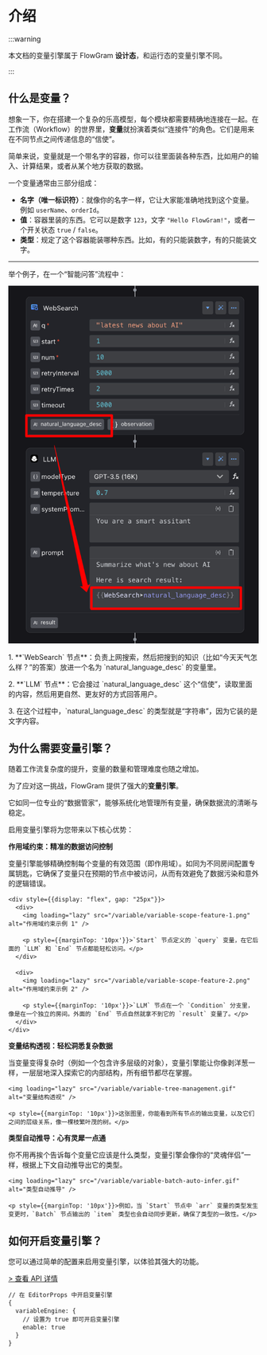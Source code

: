 # 介绍

:::warning

本文档的变量引擎属于 FlowGram **设计态**，和运行态的变量引擎不同。

:::

## 什么是变量？

想象一下，你在搭建一个复杂的乐高模型，每个模块都需要精确地连接在一起。在工作流（Workflow）的世界里，**变量**就扮演着类似“连接件”的角色。它们是用来在不同节点之间传递信息的“信使”。

简单来说，变量就是一个带名字的容器，你可以往里面装各种东西，比如用户的输入、计算结果，或者从某个地方获取的数据。

一个变量通常由三部分组成：

* **名字（唯一标识符）**：就像你的名字一样，它让大家能准确地找到这个变量。例如 `userName`、`orderId`。
* **值**：容器里装的东西。它可以是数字 `123`，文字 `"Hello FlowGram!"`，或者一个开关状态 `true` / `false`。
* **类型**：规定了这个容器能装哪种东西。比如，有的只能装数字，有的只能装文字。

***

举个例子，在一个“智能问答”流程中：

<div style={{display: 'flex', gap: '20px'}}>
  <img style={{width: "50%"}} loading="lazy" src="/variable/variable-biz-context-websearch-llm.png" alt="智能问答流程" />

  <div>
    <p style={{marginTop: 10}}>1. **`WebSearch` 节点**：负责上网搜索，然后把搜到的知识（比如“今天天气怎么样？”的答案）放进一个名为 `natural_language_desc` 的变量里。</p>
    <p style={{marginTop: 5}}>2. **`LLM` 节点**：它会接过 `natural_language_desc` 这个“信使”，读取里面的内容，然后用更自然、更友好的方式回答用户。</p>
    <p style={{marginTop: 5}}>3. 在这个过程中，`natural_language_desc` 的类型就是“字符串”，因为它装的是文字内容。</p>
  </div>
</div>

## 为什么需要变量引擎？

随着工作流复杂度的提升，变量的数量和管理难度也随之增加。

为了应对这一挑战，FlowGram 提供了强大的**变量引擎**。

它如同一位专业的“数据管家”，能够系统化地管理所有变量，确保数据流的清晰与稳定。

启用变量引擎将为您带来以下核心优势：

<div style={{ display: "grid", gridTemplateColumns: "1fr 1fr", gap: "25px" }}>
  <div style={{ gridColumn: "span 2" }}>
    <b>作用域约束：精准的数据访问控制</b>
    <p className="rs-tip">变量引擎能够精确控制每个变量的有效范围（即作用域）。如同为不同房间配置专属钥匙，它确保了变量只在预期的节点中被访问，从而有效避免了数据污染和意外的逻辑错误。</p>

    <div style={{display: "flex", gap: "25px"}}>
      <div>
        <img loading="lazy" src="/variable/variable-scope-feature-1.png" alt="作用域约束示例 1" />

        <p style={{marginTop: '10px'}}>`Start` 节点定义的 `query` 变量，在它后面的 `LLM` 和 `End` 节点都能轻松访问。</p>
      </div>

      <div>
        <img loading="lazy" src="/variable/variable-scope-feature-2.png" alt="作用域约束示例 2" />

        <p style={{marginTop: '10px'}}>`LLM` 节点在一个 `Condition` 分支里，像是在一个独立的房间。外面的 `End` 节点自然就拿不到它的 `result` 变量了。</p>
      </div>
    </div>
  </div>

  <div>
    <b>变量结构透视：轻松洞悉复杂数据</b>
    <p className="rs-tip">当变量变得复杂时（例如一个包含许多层级的对象），变量引擎能让你像剥洋葱一样，一层层地深入探索它的内部结构，所有细节都尽在掌握。</p>

    <img loading="lazy" src="/variable/variable-tree-management.gif" alt="变量结构透视" />

    <p style={{marginTop: '10px'}}>这张图里，你能看到所有节点的输出变量，以及它们之间的层级关系，像一棵枝繁叶茂的树。</p>
  </div>

  <div>
    <b>类型自动推导：心有灵犀一点通</b>
    <p className="rs-tip">你不用再挨个告诉每个变量它应该是什么类型，变量引擎会像你的“灵魂伴侣”一样，根据上下文自动推导出它的类型。</p>

    <img loading="lazy" src="/variable/variable-batch-auto-infer.gif" alt="类型自动推导" />

    <p style={{marginTop: '10px'}}>例如，当 `Start` 节点中 `arr` 变量的类型发生变更时，`Batch` 节点输出的 `item` 类型也会自动同步更新，确保了类型的一致性。</p>
  </div>
</div>

## 如何开启变量引擎？

您可以通过简单的配置来启用变量引擎，以体验其强大的功能。

[> 查看 API 详情](https://flowgram.ai/auto-docs/editor/interfaces/VariablePluginOptions.html)

```tsx pure title="use-editor-props.ts" {3}
// 在 EditorProps 中开启变量引擎
{
  variableEngine: {
    // 设置为 true 即可开启变量引擎
    enable: true
  }
}
```
